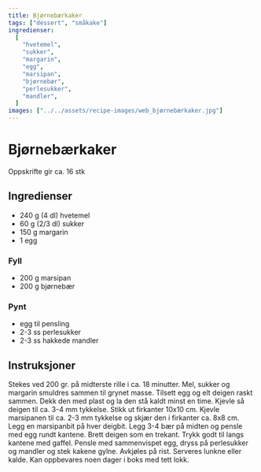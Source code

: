 ```yaml
---
title: Bjørnebærkaker
tags: ["dessert", "småkake"]
ingredienser:
  [
    "hvetemel",
    "sukker",
    "margarin",
    "egg",
    "marsipan",
    "bjørnebær",
    "perlesukker",
    "mandler",
  ]
images: ["../../assets/recipe-images/web_bjørnebærkaker.jpg"]
---
```


# Bjørnebærkaker

Oppskrifte gir ca. 16 stk

## Ingredienser

- 240 g (4 dl) hvetemel
- 60 g (2/3 dl) sukker
- 150 g margarin
- 1 egg

### Fyll

- 200 g marsipan
- 200 g bjørnebær

### Pynt

- egg til pensling
- 2-3 ss perlesukker
- 2-3 ss hakkede mandler

## Instruksjoner

Stekes ved 200 gr. på midterste rille i ca. 18 minutter. Mel, sukker og margarin smuldres sammen til grynet masse. Tilsett egg og elt deigen raskt sammen. Dekk den med plast og la den stå kaldt minst en time. Kjevle så deigen til ca. 3-4 mm tykkelse. Stikk ut firkanter 10x10 cm. Kjevle marsipanen til ca. 2-3 mm tykkelse og skjær den i firkanter ca. 8x8 cm. Legg en marsipanbit på hver deigbit. Legg 3-4 bær på midten og pensle med egg rundt kantene. Brett deigen som en trekant. Trykk godt til langs kantene med gaffel. Pensle med sammenvispet egg, dryss på perlesukker og mandler og stek kakene gylne. Avkjøles på rist. Serveres lunkne eller kalde. Kan oppbevares noen dager i boks med tett lokk.
